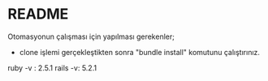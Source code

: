 # README
Otomasyonun çalışması için yapılması gerekenler;
* clone işlemi gerçekleştikten sonra "bundle install" komutunu çalıştırınız.

ruby -v : 2.5.1
rails -v: 5.2.1 
 
